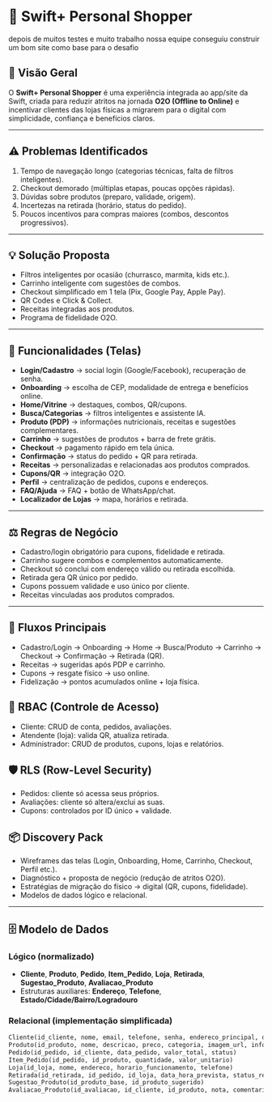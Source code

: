 # 🛒 Swift+ Personal Shopper

depois de muitos testes e muito trabalho nossa equipe conseguiu construir um bom site como base para o desafio 

## 📘 Visão Geral
O **Swift+ Personal Shopper** é uma experiência integrada ao app/site da Swift, criada para reduzir atritos na jornada **O2O (Offline to Online)** e incentivar clientes das lojas físicas a migrarem para o digital com simplicidade, confiança e benefícios claros.

---

## ⚠️ Problemas Identificados
1. Tempo de navegação longo (categorias técnicas, falta de filtros inteligentes).  
2. Checkout demorado (múltiplas etapas, poucas opções rápidas).  
3. Dúvidas sobre produtos (preparo, validade, origem).  
4. Incertezas na retirada (horário, status do pedido).  
5. Poucos incentivos para compras maiores (combos, descontos progressivos).  

---

## 💡 Solução Proposta
- Filtros inteligentes por ocasião (churrasco, marmita, kids etc.).  
- Carrinho inteligente com sugestões de combos.  
- Checkout simplificado em 1 tela (Pix, Google Pay, Apple Pay).  
- QR Codes e Click & Collect.  
- Receitas integradas aos produtos.  
- Programa de fidelidade O2O.  

---

## 📱 Funcionalidades (Telas)
- **Login/Cadastro** → social login (Google/Facebook), recuperação de senha.  
- **Onboarding** → escolha de CEP, modalidade de entrega e benefícios online.  
- **Home/Vitrine** → destaques, combos, QR/cupons.  
- **Busca/Categorias** → filtros inteligentes e assistente IA.  
- **Produto (PDP)** → informações nutricionais, receitas e sugestões complementares.  
- **Carrinho** → sugestões de produtos + barra de frete grátis.  
- **Checkout** → pagamento rápido em tela única.  
- **Confirmação** → status do pedido + QR para retirada.  
- **Receitas** → personalizadas e relacionadas aos produtos comprados.  
- **Cupons/QR** → integração O2O.  
- **Perfil** → centralização de pedidos, cupons e endereços.  
- **FAQ/Ajuda** → FAQ + botão de WhatsApp/chat.  
- **Localizador de Lojas** → mapa, horários e retirada.  

---

## ⚖️ Regras de Negócio
- Cadastro/login obrigatório para cupons, fidelidade e retirada.  
- Carrinho sugere combos e complementos automaticamente.  
- Checkout só conclui com endereço válido ou retirada escolhida.  
- Retirada gera QR único por pedido.  
- Cupons possuem validade e uso único por cliente.  
- Receitas vinculadas aos produtos comprados.  

---

## 🔄 Fluxos Principais
- Cadastro/Login → Onboarding → Home → Busca/Produto → Carrinho → Checkout → Confirmação → Retirada (QR).
- Receitas → sugeridas após PDP e carrinho.
- Cupons → resgate físico → uso online.
- Fidelização → pontos acumulados online + loja física.

## 🔐 RBAC (Controle de Acesso)
- Cliente: CRUD de conta, pedidos, avaliações.
- Atendente (loja): valida QR, atualiza retirada.
- Administrador: CRUD de produtos, cupons, lojas e relatórios.

## 🛡️ RLS (Row-Level Security)
- Pedidos: cliente só acessa seus próprios.
- Avaliações: cliente só altera/exclui as suas.
- Cupons: controlados por ID único + validade.

## 📦 Discovery Pack
- Wireframes das telas (Login, Onboarding, Home, Carrinho, Checkout, Perfil etc.).
- Diagnóstico + proposta de negócio (redução de atritos O2O).
- Estratégias de migração do físico → digital (QR, cupons, fidelidade).
- Modelos de dados lógico e relacional.

---
## 🗄️ Modelo de Dados

### Lógico (normalizado)
- **Cliente**, **Produto**, **Pedido**, **Item_Pedido**, **Loja**, **Retirada**, **Sugestao_Produto**, **Avaliacao_Produto**  
- Estruturas auxiliares: **Endereço**, **Telefone**, **Estado/Cidade/Bairro/Logradouro**  

### Relacional (implementação simplificada)
```sql
Cliente(id_cliente, nome, email, telefone, senha, endereco_principal, data_cadastro)
Produto(id_produto, nome, descricao, preco, categoria, imagem_url, info_adicional, ativo)
Pedido(id_pedido, id_cliente, data_pedido, valor_total, status)
Item_Pedido(id_pedido, id_produto, quantidade, valor_unitario)
Loja(id_loja, nome, endereco, horario_funcionamento, telefone)
Retirada(id_retirada, id_pedido, id_loja, data_hora_prevista, status_retirada)
Sugestao_Produto(id_produto_base, id_produto_sugerido)
Avaliacao_Produto(id_avaliacao, id_cliente, id_produto, nota, comentario, data_avaliacao)


